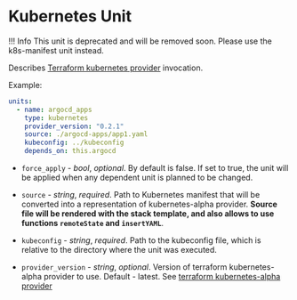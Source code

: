 # Kubernetes Unit

!!! Info
    This unit is deprecated and will be removed soon. Please use the k8s-manifest unit instead.

Describes [Terraform kubernetes provider](https://github.com/hashicorp/terraform-provider-kubernetes-alpha) invocation.

Example:

```yaml
units:
  - name: argocd_apps
    type: kubernetes
    provider_version: "0.2.1"
    source: ./argocd-apps/app1.yaml
    kubeconfig: ../kubeconfig
    depends_on: this.argocd
```

* `force_apply` - *bool*, *optional*. By default is false. If set to true, the unit will be applied when any dependent unit is planned to be changed.

* `source` - *string*, *required*. Path to Kubernetes manifest that will be converted into a representation of kubernetes-alpha provider. **Source file will be rendered with the stack template, and also allows to use functions `remoteState` and `insertYAML`**.

* `kubeconfig` - *string*, *required*. Path to the kubeconfig file, which is relative to the directory where the unit was executed.
* `provider_version` - *string*, *optional*. Version of terraform kubernetes-alpha provider to use. Default - latest. See [terraform kubernetes-alpha provider](https://registry.terraform.io/providers/hashicorp/kubernetes-alpha/latest) 
